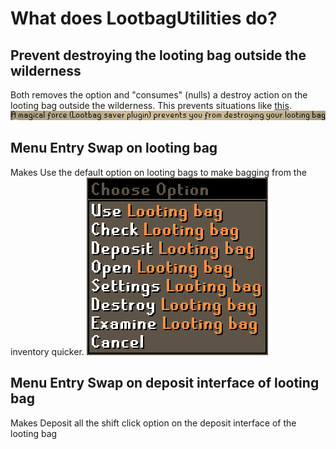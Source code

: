 # What does LootbagUtilities do?

## Prevent destroying the looting bag outside the wilderness
Both removes the option and "consumes" (nulls) a destroy action on the looting bag outside the wilderness.
This prevents situations like [this](https://www.twitch.tv/whale/clip/SpoopySpookyJuiceVoHiYo-rZkLVdoHkGkDmd2x).
![](images/MagicalForce.png?raw=true)

## Menu Entry Swap on looting bag
Makes Use the default option on looting bags to make bagging from the inventory quicker.
![](images/lootbag_options.png?raw=true)

## Menu Entry Swap on deposit interface of looting bag
Makes Deposit all the shift click option on the deposit interface of the looting bag
